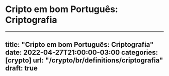 # Cripto em bom Português: Criptografia

---
title: "Cripto em bom Português: Criptografia"
date: 2022-04-27T21:00:00-03:00
categories: [crypto]
url: "/crypto/br/definitions/criptografia"
draft: true
---
